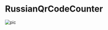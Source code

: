 # RussianQrCodeCounter
![pic](https://github.com/oocakoglu/RussianQrCodeCounter/assets/11546981/4f670c36-7828-4a1f-b927-55281a63fe48)
